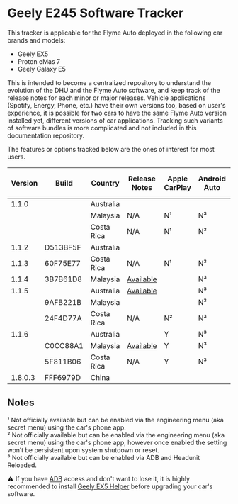 # Geely E245 Software Tracker
This tracker is applicable for the Flyme Auto deployed in the following car brands and models:
- Geely EX5
- Proton eMas 7
- Geely Galaxy E5

This is intended to become a centralized repository to understand the evolution of the DHU and the Flyme Auto software, and keep track of the release notes for each minor or major releases.
Vehicle applications (Spotify, Energy, Phone, etc.) have their own versions too, based on user's experience, it is possible for two cars to have the same Flyme Auto version installed yet, different versions of car applications. Tracking such variants of software bundles is more complicated and not included in this documentation repository.

The features or options tracked below are the ones of interest for most users.

| Version | Build    | Country    | Release Notes                                                                                                                                                                                                                           | Apple CarPlay | Android Auto | ADB Access | CarbitLink while Driving | Selectable AVAS Sound |
|---------|----------|------------|-----------------------------------------------------------------------------------------------------------------------------------------------------------------------------------------------------------------------------------------|---------------|--------------|------------|--------------------------|-----------------------|
| 1.1.0   |          | Australia  |                                                                                                                                                                                                                                         |               |              | Y          |                        | N                     |
|         |          | Malaysia   | N/A                                                                                                                                                                                                                                     | N¹            | N³           | Y          | Y                        | N                     |
|         |          | Costa Rica | N/A                                                                                                                                                                                                                                     | N¹            | N³           | Y          | Y                        | N                     |
| 1.1.2   | D513BF5F | Australia  |                                                                                                                                                                                                                                         |               |              |            |                        |                       |
| 1.1.3   | 60F75E77 | Costa Rica | N/A                                                                                                                                                                                                                                     | N¹            | N³           | N          | Y                        | N                     |
| 1.1.4   | 3B7B61D8 | Malaysia   | [Available](/1.1.4_3B7B61D8_MYS.md) |               | N³           |            |                        | N                     |
| 1.1.5   |          | Australia  | [Available](/1.1.5_AUS.md) |               | N³           |            |                        | N                     |
|         | 9AFB221B | Malaysia   |                                                                                                                                                                                                                                         |               | N³           |            |                        | N                     |
|         | 24F4D77A | Costa Rica | N/A                                                                                                                                                                                                                                     | N²            | N³           | N          | N                        | N                     |
| 1.1.6   |          | Australia  |                                                                                                                                                                                                                                         | Y             | N³           |            |                        |                       |
|         | C0CC88A1 | Malaysia   | [Available](/1.1.6_C0CC88A1_MYS.md)                                                          | Y             | N³           | N          | N                        | Y                     |
|         | 5F811B06 | Costa Rica | N/A                                                                                                                                                                                                                                     | Y             | N³           | N          | N                        | Y                     |
| 1.8.0.3 | FFF6979D | China      |                                                                                                                                                                                                                                         |               |              |            |                        |                       |

## Notes
¹ Not officially available but can be enabled via the engineering menu (aka secret menu) using the car's phone app.<br>
² Not officially available but can be enabled via the engineering menu (aka secret menu) using the car's phone app, however once enabled the setting won’t be persistent upon system shutdown or reset.<br>
³ Not officially available but can be enabled via ADB and Headunit Reloaded.<br>

:warning: If you have [ADB](https://developer.android.com/tools/adb) access and don't want to lose it, it is highly recommended to install [Geely EX5 Helper](https://eucalyptus-software-geely-ex5-mods.pages.dev/app-library?fbclid=IwY2xjawLt4rdleHRuA2FlbQIxMABicmlkETF5Zk9VaUhaMWljZ0wyTTI4AR4lZdZsNj7IQlUqDdamVBG2P3U6WChVTcrqTEsuYVpcr3UY5KDUiwF8V3x00g_aem_Ur9yQGfYOTxURHPlcOCHzg) before upgrading your car's software.